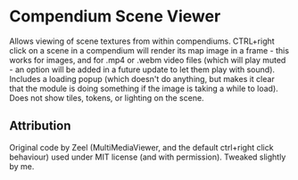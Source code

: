 # Compendium Scene Viewer

Allows viewing of scene textures from within compendiums.  CTRL+right click on a scene in a compendium will render its map image in a frame - this works for images, and for .mp4 or .webm video files (which will play muted - an option will be added in a future update to let them play with sound).
Includes a loading popup (which doesn't do anything, but makes it clear that the module is doing something if the image is taking a while to load).
Does not show tiles, tokens, or lighting on the scene.

## Attribution

Original code by Zeel (MultiMediaViewer, and the default ctrl+right click behaviour) used under MIT license (and with permission).  Tweaked slightly by me.
